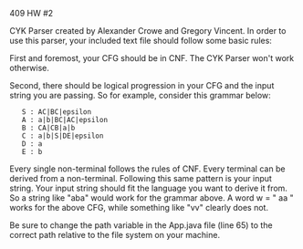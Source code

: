 409 HW #2 

CYK Parser created by Alexander Crowe and Gregory Vincent. In order to use this parser, your included text file should follow some basic rules:

First and foremost, your CFG should be in CNF. The CYK Parser won't work otherwise.

Second, there should be logical progression in your CFG and the input string you are passing. So for example, consider this grammar below:

       S : AC|BC|epsilon
       A : a|b|BC|AC|epsilon 
       B : CA|CB|a|b
       C : a|b|S|DE|epsilon
       D : a
       E : b
       
Every single non-terminal follows the rules of CNF. Every terminal can be derived from a non-terminal. Following this same pattern is your input string. Your input string should fit the language you want to derive it from. So a string like "aba" would work for the grammar above. A word w = " aa " works for the above CFG, while something like "vv" clearly does not.

Be sure to change the path variable in the App.java file (line 65) to the correct path relative to the file system on your machine.
